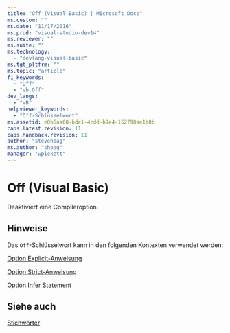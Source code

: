 ```yaml
---
title: "Off (Visual Basic) | Microsoft Docs"
ms.custom: ""
ms.date: "11/17/2016"
ms.prod: "visual-studio-dev14"
ms.reviewer: ""
ms.suite: ""
ms.technology: 
  - "devlang-visual-basic"
ms.tgt_pltfrm: ""
ms.topic: "article"
f1_keywords: 
  - "Off"
  - "vb.Off"
dev_langs: 
  - "VB"
helpviewer_keywords: 
  - "Off-Schlüsselwort"
ms.assetid: e0b5aa68-bde1-4cdd-b9e4-152798ae1b8b
caps.latest.revision: 11
caps.handback.revision: 11
author: "stevehoag"
ms.author: "shoag"
manager: "wpickett"
---
```

# Off (Visual Basic)
Deaktiviert eine Compileroption.  
  
## Hinweise  
 Das `Off`\-Schlüsselwort kann in den folgenden Kontexten verwendet werden:  
  
 [Option Explicit\-Anweisung](../../visual-basic/language-reference/statements/option-explicit-statement.md)  
  
 [Option Strict\-Anweisung](../../visual-basic/language-reference/statements/option-strict-statement.md)  
  
 [Option Infer Statement](../../visual-basic/language-reference/statements/option-infer-statement.md)  
  
## Siehe auch  
 [Stichwörter](../../visual-basic/language-reference/keywords/index.md)